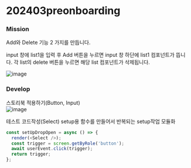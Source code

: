 ﻿# 202403preonboarding
### Mission
Add와 Delete 기능 2 가지를 만듭니다.

input 창에 list1을 입력 후 Add 버튼을 누르면 input 창 하단에 list1 컴포넌트가 뜹니다.
각 list의 delete 버튼을 누르면 해당 list 컴포넌트가 삭제됩니다.

![image](https://github.com/suhong99/202403preonboarding/assets/120103909/50ca5569-e0d2-4095-947c-5bafd364940b)


### Develop
스토리북 적용하기(Button, Input)   
![image](https://github.com/suhong99/202403preonboarding/assets/120103909/9125f8f4-f3b1-4d97-904d-6b42dbdac1b9)   


테스트 코드작성(Select)
setup용 함수를 만들어서 반복되는 setup작업 모듈화   
```Typescript
const setUpDropOpen = async () => {
  render(<Select />);
  const trigger = screen.getByRole('button');
  await userEvent.click(trigger);
  return trigger;
};
```


